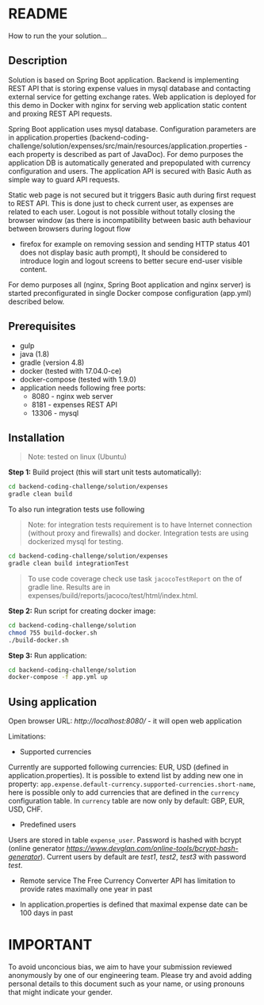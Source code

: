 README
====
How to run the your solution...

## Description

Solution is based on Spring Boot application. Backend is implementing REST API that is storing expense values in mysql 
database and contacting external service for getting exchange rates. 
Web application is deployed for this demo in Docker with nginx for serving web application static content 
and proxing REST API requests.
 
Spring Boot application uses mysql database. Configuration parameters are in application.properties
(backend-coding-challenge/solution/expenses/src/main/resources/application.properties - each property is described as 
part of JavaDoc).
For demo purposes the application DB is automatically generated and prepopulated with currency configuration and 
users. The application API is secured with Basic Auth as simple way to guard API requests.

Static web page is not secured but it triggers Basic auth during first request to REST API. This is done just to
check current user, as expenses are related to each user. Logout is not possible without totally 
closing the browser window (as there is incompatibility between basic auth behaviour between browsers during logout flow
 - firefox for example on removing session and sending HTTP status 401 does not display basic auth prompt),
It should be considered to introduce login and logout screens to better secure end-user visible content.  

For demo purposes all (nginx, Spring Boot application and nginx server) is started preconfigurated 
in single Docker compose configuration (app.yml) described below.

## Prerequisites

- gulp
- java (1.8)
- gradle (version 4.8)
- docker (tested with 17.04.0-ce)
- docker-compose (tested with 1.9.0)
- application needs following free ports: 
    - 8080 - nginx web server
    - 8181 - expenses REST API
    - 13306 - mysql 


## Installation

> Note: tested on linux (Ubuntu)

**Step 1:** Build project (this will start unit tests automatically):

```bash
cd backend-coding-challenge/solution/expenses
gradle clean build 
```

To also run integration tests use following
> Note: for integration tests requirement is to have Internet connection (without proxy and firewalls) and docker. 
> Integration tests are using dockerized mysql for testing.   

```bash
cd backend-coding-challenge/solution/expenses
gradle clean build integrationTest
```

> To use code coverage check use task `jacocoTestReport` on the of gradle line. Results are in expenses/build/reports/jacoco/test/html/index.html.

**Step 2:** Run script for creating docker image: 

```bash
cd backend-coding-challenge/solution
chmod 755 build-docker.sh
./build-docker.sh
```

**Step 3:** Run application:

```bash
cd backend-coding-challenge/solution
docker-compose -f app.yml up
```


## Using application

Open browser URL: *http://localhost:8080/* - it will open web application

Limitations:
- Supported currencies 

Currently are supported following currencies: EUR, USD (defined in application.properties). 
It is possible to extend list by adding new one in property: 
`app.expense.default-currency.supported-currencies.short-name`, here is possible only to add currencies that are defined 
in the `currency` configuration table. In `currency` table are now only by default: GBP, EUR, USD, CHF.

- Predefined users 

Users are stored in table `expense_user`. Password is hashed with bcrypt 
(online generator *https://www.devglan.com/online-tools/bcrypt-hash-generator*).
Current users by default are *test1*, *test2*, *test3* with password *test*.  

- Remote service The Free Currency Converter API has limitation to provide rates maximally one year in past

- In application.properties is defined that maximal expense date can be 100 days in past 
 
IMPORTANT
====
To avoid unconcious bias, we aim to have your submission reviewed anonymously by one of our engineering team. 
Please try and avoid adding personal details to this document such as your name, or using pronouns that might indicate your gender.
